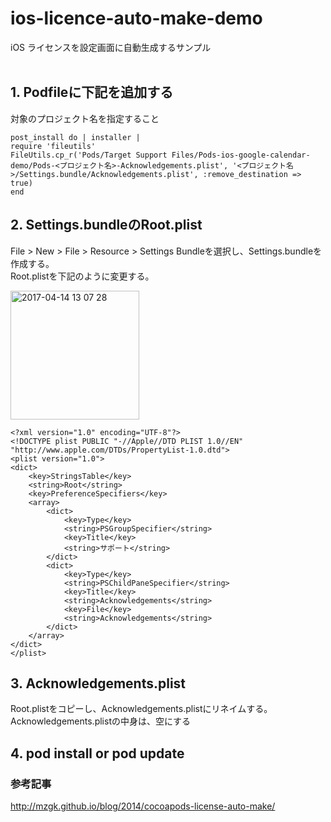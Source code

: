 # ios-licence-auto-make-demo
iOS ライセンスを設定画面に自動生成するサンプル<br><br>

## 1. Podfileに下記を追加する
対象のプロジェクト名を指定すること

```
post_install do | installer |
require 'fileutils'
FileUtils.cp_r('Pods/Target Support Files/Pods-ios-google-calendar-demo/Pods-<プロジェクト名>-Acknowledgements.plist', '<プロジェクト名>/Settings.bundle/Acknowledgements.plist', :remove_destination => true)
end
```

## 2. Settings.bundleのRoot.plist

File > New > File > Resource > Settings Bundleを選択し、Settings.bundleを作成する。　<br>
Root.plistを下記のように変更する。<br>

<img width="206" alt="2017-04-14 13 07 28" src="https://cloud.githubusercontent.com/assets/9479568/25032927/6387d964-2113-11e7-9b44-f97c80d1cc4c.png">

```:Root.plist
<?xml version="1.0" encoding="UTF-8"?>
<!DOCTYPE plist PUBLIC "-//Apple//DTD PLIST 1.0//EN" "http://www.apple.com/DTDs/PropertyList-1.0.dtd">
<plist version="1.0">
<dict>
	<key>StringsTable</key>
	<string>Root</string>
	<key>PreferenceSpecifiers</key>
	<array>
		<dict>
			<key>Type</key>
			<string>PSGroupSpecifier</string>
			<key>Title</key>
			<string>サポート</string>
		</dict>
		<dict>
			<key>Type</key>
			<string>PSChildPaneSpecifier</string>
			<key>Title</key>
			<string>Acknowledgements</string>
			<key>File</key>
			<string>Acknowledgements</string>
		</dict>
	</array>
</dict>
</plist>
```

## 3. Acknowledgements.plist
Root.plistをコピーし、Acknowledgements.plistにリネイムする。<br>
Acknowledgements.plistの中身は、空にする

## 4. pod install or pod update

### 参考記事
http://mzgk.github.io/blog/2014/cocoapods-license-auto-make/
